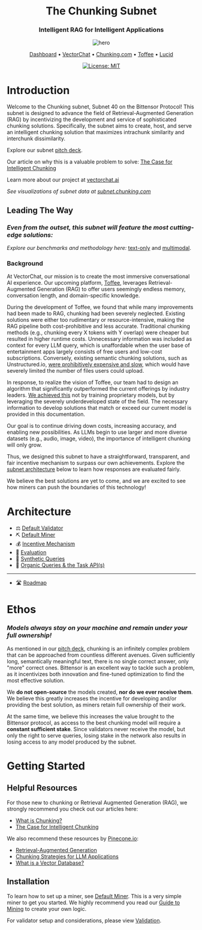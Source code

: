 <div align="center">

# **The Chunking Subnet** <!-- omit in toc -->
### Intelligent RAG for Intelligent Applications <!-- omit in toc -->

![hero](./assets/title.png)



[Dashboard](https://subnet.chunking.com) • [VectorChat](https://vectorchat.ai) • [Chunking.com](https://chunking.com) • [Toffee](https://medium.com/@vectorchat/introducing-toffee-a-new-era-in-conversational-ai-cfd09c6648ae) • [Lucid](https://github.com/VectorChat/lucid)

[![License: MIT](https://img.shields.io/badge/License-MIT-yellow.svg)](https://opensource.org/licenses/MIT) 



</div>

# Introduction

Welcome to the Chunking subnet, Subnet 40 on the Bittensor Protocol! This subnet is designed to advance the field of Retrieval-Augmented Generation (RAG) by incentivizing the development and service of sophisticated chunking solutions. Specifically, the subnet aims to create, host, and serve an intelligent chunking solution that maximizes intrachunk similarity and interchunk dissimilarity.

Explore our subnet [pitch deck](https://x.vectorchat.ai/chunking_pitch_deck.pdf).

Our article on why this is a valuable problem to solve: [The Case for Intelligent Chunking](https://medium.com/@vectorchat/the-case-for-intelligent-chunking-3f903aa3a72c)

Learn more about our project at [vectorchat.ai](https://vectorchat.ai)

*See visualizations of subnet data at [subnet.chunking.com](https://subnet.chunking.com/)*

## Leading The Way

### *Even from the outset, this subnet will feature the most cutting-edge solutions:*

*Explore our benchmarks and methodology here:* [text-only](https://github.com/VectorChat/text-chunking-benchmarks/blob/main/benchmark.ipynb) and [multimodal](https://github.com/VectorChat/chunking_benchmarks).

### Background

At VectorChat, our mission is to create the most immersive conversational AI experience. Our upcoming platform, [Toffee](https://medium.com/@vectorchat/introducing-toffee-a-new-era-in-conversational-ai-cfd09c6648ae), leverages Retrieval-Augmented Generation (RAG) to offer users seemingly endless memory, conversation length, and domain-specific knowledge.

During the development of Toffee, we found that while many improvements had been made to RAG, chunking had been severely neglected. Existing solutions were either too rudimentary or resource-intensive, making the RAG pipeline both cost-prohibitive and less accurate. Traditional chunking methods (e.g., chunking every X tokens with Y overlap) were cheaper but resulted in higher runtime costs. Unnecessary information was included as context for every LLM query, which is unaffordable when the user base of entertainment apps largely consists of free users and low-cost subscriptions. Conversely, existing semantic chunking solutions, such as Unstructured.io, [were prohibitively expensive and slow](https://github.com/VectorChat/chunking_benchmarks), which would have severely limited the number of files users could upload.

In response, to realize the vision of Toffee, our team had to design an algorithm that significantly outperformed the current offerings by industry leaders. [We achieved this](https://github.com/VectorChat/chunking_benchmarks) not by training proprietary models, but by leveraging the severely underdeveloped state of the field. The necessary information to develop solutions that match or exceed our current model is provided in this documentation.

Our goal is to continue driving down costs, increasing accuracy, and enabling new possibilities. As LLMs begin to use larger and more diverse datasets (e.g., audio, image, video), the importance of intelligent chunking will only grow.

Thus, we designed this subnet to have a straightforward, transparent, and fair incentive mechanism to surpass our own achievements. Explore the [subnet architecture](#architecture) below to learn how responses are evaluated fairly.

We believe the best solutions are yet to come, and we are excited to see how miners can push the boundaries of this technology! 

# Architecture
* ⚖️ [Default Validator](./docs/validator.md)
* ⛏️ [Default Miner](./docs/default_miner.md)
* 💰 [Incentive Mechanism](./docs/incentive_mechanism.md)
* 📝 [Evaluation](./docs/evaluation.md)
* 🧪 [Synthetic Queries](./docs/synthetic.md)
* 🌱 [Organic Queries & the Task API(s)](./docs/organic.md)

---
* 🛣️ [Roadmap](./docs/roadmap.md)

# Ethos
### *Models always stay on your machine and remain under your full ownership!*

As mentioned in our [pitch deck](https://x.vectorchat.ai/chunking_pitch_deck.pdf), chunking is an infinitely complex problem that can be approached from countless different avenues. Given sufficiently long, semantically meaningful text, there is no single correct answer, only "more" correct ones. Bittensor is an excellent way to tackle such a problem, as it incentivizes both innovation and fine-tuned optimization to find the most effective solution.

We **do not open-source** the models created, **nor do we ever receive them**. We believe this greatly increases the incentive for developing and/or providing the best solution, as miners retain full ownership of their work.

At the same time, we believe this increases the value brought to the Bittensor protocol, as access to the best chunking model will require a **constant sufficient stake**. Since validators never receive the model, but only the right to serve queries, losing stake in the network also results in losing access to any model produced by the subnet.

# Getting Started

## Helpful Resources
For those new to chunking or Retrieval Augmented Generation (RAG), we strongly recommend you check out our articles here:

* [What is Chunking?](./docs/chunking.md)
* [The Case for Intelligent Chunking](https://medium.com/@vectorchat/the-case-for-intelligent-chunking-3f903aa3a72c)

We also recommend these resources by [Pinecone.io](https://www.pinecone.io/):
* [Retrieval-Augmented Generation](https://www.pinecone.io/learn/retrieval-augmented-generation/)
* [Chunking Strategies for LLM Applications](https://www.pinecone.io/learn/chunking-strategies/)
* [What is a Vector Database?](https://www.pinecone.io/learn/vector-database/)

## Installation

To learn how to set up a miner, see [Default Miner](./docs/default_miner.md). This is a very simple miner to get you started. We highly recommend you read our [Guide to Mining](./docs/miner_guide.md) to create your own logic.

For validator setup and considerations, please view [Validation](./docs/validator.md).
